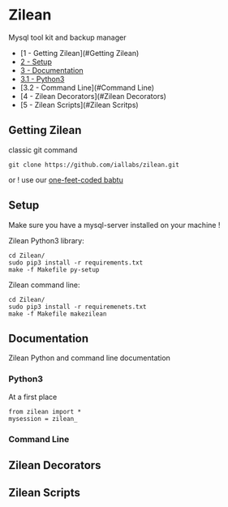 # Zilean
Mysql tool kit and backup manager

- [1 - Getting Zilean](#Getting Zilean)
- [2 - Setup](#Setup)
- [3 - Documentation](#Documentation)
- [3.1 - Python3](#Python3)
- [3.2 - Command Line](#Command Line)
- [4 - Zilean Decorators](#Zilean Decorators)
- [5 - Zilean Scripts](#Zilean Scritps)

## Getting Zilean
classic git command

```shell
git clone https://github.com/iallabs/zilean.git
```

or ! use our [one-feet-coded babtu](https://github.com/iallabs/babtu.git)

## Setup

Make sure you have a mysql-server installed on your machine !

Zilean Python3 library:

```shell
cd Zilean/
sudo pip3 install -r requirements.txt
make -f Makefile py-setup
```

Zilean command line:

```shell
cd Zilean/
sudo pip3 install -r requiremenets.txt
make -f Makefile makezilean
```

## Documentation

Zilean Python and command line documentation

### Python3
At a first place

```
from zilean import *
mysession = zilean_
```

### Command Line

## Zilean Decorators

## Zilean Scripts
